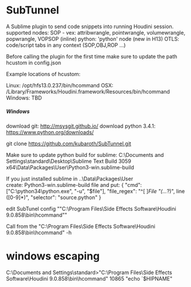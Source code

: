 SubTunnel
=========

A Sublime plugin to send code snippets into running Houdini session.
supported nodes:
    SOP - vex: attribwrangle, pointwrangle, volumewrangle, popwrangle, VOPSOP (inline)
          python: 'python' node (new in H13)
    OTLS: code/script tabs in any context (SOP,OBJ,ROP ...) 


Before calling the plugin for the first time make sure to update 
the path hcustom in config.json

Example locations of hcustom:

Linux:
	/opt/hfs13.0.237/bin/hcommand
OSX:
	/Library/Frameworks/Houdini.framework/Resources/bin/hcommand
Windows:
	TBD


##### Windows #####

download git: http://msysgit.github.io/
download python 3.4.1: https://www.python.org/downloads/

git clone https://github.com/kubaroth/SubTunnel.git

Make sure to update python build for sublime:
C:\Documents and Settings\standard\Desktop\Sublime Text Build 3059 x64\Data\Packages\User\Python3-win.sublime-build

If you just installed sublime in ..\Data\Packages\User\
create: Python3-win.sublime-build file and put:
{
	"cmd": ["C:\\python34\\python.exe", "-u", "$file"],
	"file_regex": "^[ ]*File \"(...*?)\", line ([0-9]*)",
	"selector": "source.python"
}


edit SubTunel config
"\"C:\\Program Files\\Side Effects Software\\Houdini 9.0.858\\bin\\hcommand\""

Call from the 
"C:\Program Files\Side Effects Software\Houdini 9.0.858\bin\hcommand" -h

# windows escaping
C:\Documents and Settings\standard>"C:\Program Files\Side Effects Software\Houdini 9.0.858\bin\hcommand" 10865 "echo `$HIPNAME"